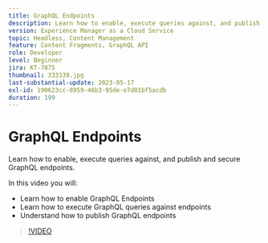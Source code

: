 ```yaml
---
title: GraphQL Endpoints
description: Learn how to enable, execute queries against, and publish and secure GraphQL endpoints.
version: Experience Manager as a Cloud Service
topic: Headless, Content Management
feature: Content Fragments, GraphQL API
role: Developer
level: Beginner
jira: KT-7875
thumbnail: 333339.jpg
last-substantial-update: 2023-05-17
exl-id: 190623cc-8959-46b3-95de-e7d01bf5acdb
duration: 199
---
```

# GraphQL Endpoints

Learn how to enable, execute queries against, and publish and secure GraphQL endpoints.

In this video you will:

+ Learn how to enable GraphQL Endpoints
+ Learn how to execute GraphQL queries against endpoints
+ Understand how to publish GraphQL endpoints

>[!VIDEO](https://video.tv.adobe.com/v/333339?quality=12&learn=on)
